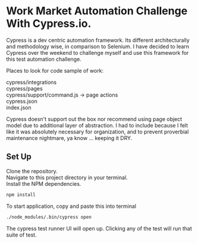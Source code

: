 # Work Market Automation Challenge With Cypress.io.

Cypress is a dev centric automation framework. Its different architecturally and methodology wise, in
comparison to Selenium. I have decided to learn Cypress over the weekend to challenge myself and use
this framework for this test automation challenge.

Places to look for code sample of work:


cypress/integrations  
cypress/pages  
cypress/support/command.js -> page actions  
cypress.json  
index.json  

Cypress doesn't support out the box nor recommend using page object model due to additional layer of abstraction.
I had to include because I felt like it was absolutely necessary for organization, and to prevent proverbial
maintenance nightmare, ya know ... keeping it DRY.

## Set Up

Clone the repository.  
Navigate to this project directory in your terminal.  
Install the NPM dependencies.  

```sh
npm install
```

To start application, copy and paste this into terminal

```sh
./node_modules/.bin/cypress open
```

The cypress test runner UI will open up. Clicking any of the test will run that suite of test.
